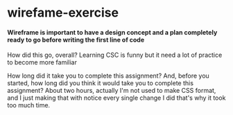 # wirefame-exercise

#### Wireframe is important to have a design concept and a plan completely ready to go before  writing the first line of code

How did this go, overall?
Learning CSC is funny but it need a lot of practice to become more familiar

How long did it take you to complete this assignment? And, before you started, how long did you think it would take you to complete this assignment? About two hours, actually I'm not used to make CSS format, and I just making that with notice every single change I did that's why it took too much time.